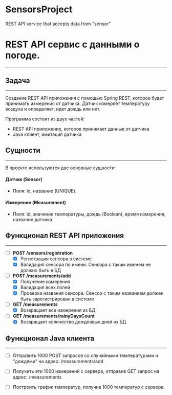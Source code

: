 # SensorsProject
REST API service that accepts data from "sensor"

# REST API сервис с данными о погоде.

___

## Задача
___

Создание REST API приложения с помощью Spring REST, которое 
будет принимать измерения от датчика. Датчик измеряет температуру
воздуха и определяет, идет дождь или нет.


Программа состоит из двух частей:

* REST API приложение, которое принимает данные от датчика
* Java клиент, имитация датчика

## Сущности
___

В проекте используются две основные сущности:

#### Датчик (Sensor)
* Поля: id, название (UNIQUE).
#### Измерение (Measurement)
* Поля: id, значение температуры, дождь (Boolean), время измерения, название датчика.

## Функционал REST API приложения
___

- [ ] **POST /sensors/registration**
  - [X] Регистрация сенсора в системе
  - [X] Валидация сенсора по имени. Сенсора с таким именем не должно быть в БД
- [ ] **POST /measurements/add**
  - [X] Получение измерения
  - [x] Валидация всех полей
  - [X] Проверка названия сенсора. Сенсор с таким названием должен быть зарегистрирован в системе
- [ ] **GET /measurements**
  - [X] Возвращает все измерения из БД
- [ ] **GET /measurements/rainyDaysCount**
  - [X] Возвращает количество дождливых дней из БД

## Функционал Java клиента
___

- [ ] Отправить 1000 POST запросов со случайными температурами и "дождями" на адрес: 
 /measurements/add
- [ ] Получить эти 1000 измерений с сервера, отправив GET запрос на адрес:
  /measurements
- [ ] Построить график температур, получив 1000 температур с сервера.

 